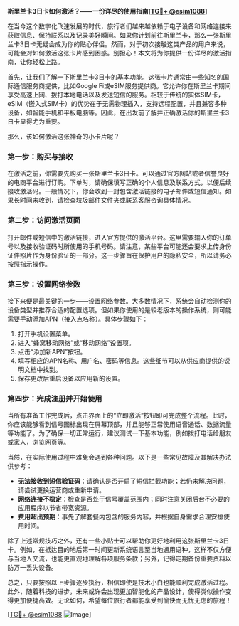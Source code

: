 **斯里兰卡3日卡如何激活？——一份详尽的使用指南[[TG💪+ @esim1088](https://t.me/s/esim1088)]**

在当今这个数字化飞速发展的时代，旅行者们越来越依赖于电子设备和网络连接来获取信息、保持联系以及记录美好瞬间。如果你计划前往斯里兰卡，那么一张斯里兰卡3日卡无疑会成为你的贴心伴侣。然而，对于初次接触这类产品的用户来说，可能会对如何激活这张卡片感到困惑。别担心！本文将为你提供一份详尽的激活指南，让你轻松上路。

首先，让我们了解一下斯里兰卡3日卡的基本功能。这张卡片通常由一些知名的国际通信服务商提供，比如Google Fi或eSIM服务提供商。它允许你在斯里兰卡期间享受高速上网、拨打本地电话以及发送短信的服务。相较于传统的实体SIM卡，eSIM（嵌入式SIM卡）的优势在于无需物理插入，支持远程配置，并且兼容多种设备，如智能手机和平板电脑等。因此，在出发前了解并正确激活你的斯里兰卡3日卡显得尤为重要。

那么，该如何激活这张神奇的小卡片呢？

### 第一步：购买与接收

在激活之前，你需要先购买一张斯里兰卡3日卡。可以通过官方网站或者信誉良好的电商平台进行订购。下单时，请确保填写正确的个人信息及联系方式，以便后续接收激活码。一般情况下，你会收到一封包含激活链接的电子邮件或短信通知。如果长时间未收到，请检查垃圾邮件文件夹或联系客服咨询具体情况。

### 第二步：访问激活页面

打开邮件或短信中的激活链接，进入官方提供的激活平台。这里需要输入你的订单号以及接收验证码时所使用的手机号码。请注意，某些平台可能还会要求上传身份证件照片作为身份验证的一部分。这一步骤旨在保护用户的隐私安全，所以请务必按照指示操作。

### 第三步：设置网络参数

接下来便是最关键的一步——设置网络参数。大多数情况下，系统会自动检测你的设备类型并推荐合适的配置选项。但如果你使用的是较老版本的操作系统，则可能需要手动添加APN（接入点名称）。具体步骤如下：

1. 打开手机设置菜单。
2. 进入“蜂窝移动网络”或“移动网络”设置项。
3. 点击“添加新APN”按钮。
4. 填写相应的APN名称、用户名、密码等信息。这些细节可以从供应商提供的说明文档中找到。
5. 保存更改后重启设备以应用新的设置。

### 第四步：完成注册并开始使用

当所有准备工作完成后，点击界面上的“立即激活”按钮即可完成整个流程。此时，你应该能够看到信号图标出现在屏幕顶部，并且能够正常使用语音通话、数据流量等功能了。为了确保一切正常运行，建议测试一下基本功能，例如拨打电话给朋友或家人，浏览网页等。

当然，在实际使用过程中难免会遇到各种问题。以下是一些常见故障及其解决办法供参考：

- **无法接收到短信验证码**：请确认是否开启了短信拦截功能；若仍未解决问题，请尝试更换运营商或重新申请。
- **网络连接不稳定**：检查是否处于信号覆盖范围内；同时注意关闭后台不必要的应用程序以节省带宽资源。
- **费用超出预期**：事先了解套餐内包含的服务内容，并根据自身需求合理安排使用时间。

除了上述常规技巧之外，还有一些小贴士可以帮助你更好地利用这张斯里兰卡3日卡。例如，在抵达目的地后第一时间更新系统语言至当地通用语种，这样不仅方便与当地人交流，也能更直观地理解各项服务条款；另外，记得定期备份重要资料以防万一丢失设备。

总之，只要按照以上步骤逐步执行，相信即使是技术小白也能顺利完成激活过程。此外，随着科技的进步，未来或许会出现更加智能化的产品设计，使得类似操作变得更加便捷高效。无论如何，希望每位旅行者都能享受到愉快而无忧无虑的旅程！

[[TG💪+ @esim1088](https://t.me/s/esim1088) ![Image](https://i.postimg.cc/4NQfJmqS/Snipaste-2025-05-13-00-14-12.png)]